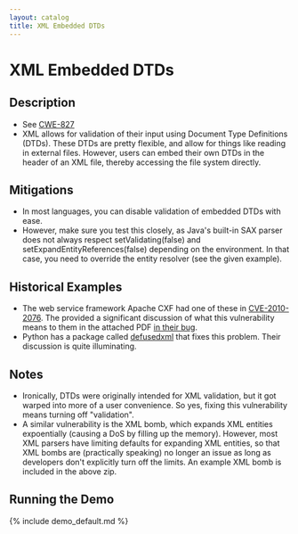 ```yaml
---
layout: catalog
title: XML Embedded DTDs
---
```


XML Embedded DTDs
=================

Description
-----------

* See [CWE-827](http://cwe.mitre.org/data/definitions/827.html)
* XML allows for validation of their input using Document Type Definitions (DTDs). These DTDs are pretty flexible, and allow for things like reading in external files. However, users can embed their own DTDs in the header of an XML file, thereby accessing the file system directly.

Mitigations
-----------
* In most languages, you can disable validation of embedded DTDs with ease.
* However, make sure you test this closely, as Java's built-in SAX parser does not always respect setValidating(false) and setExpandEntityReferences(false) depending on the environment. In that case, you need to override the entity resolver (see the given example).

Historical Examples
-------------------
* The web service framework Apache CXF had one of these in [CVE-2010-2076](https://issues.apache.org/jira/browse/GERONIMO-5383). The provided a significant discussion of what this vulnerability means to them in the attached PDF [in their bug](https://issues.apache.org/jira/browse/GERONIMO-5383).
* Python has a package called [defusedxml](https://pypi.python.org/pypi/defusedxml) that fixes this problem. Their discussion is quite illuminating.
 
Notes
-----
* Ironically, DTDs were originally intended for XML validation, but it got warped into more of a user convenience. So yes, fixing this vulnerability means turning off "validation".
* A similar vulnerability is the XML bomb, which expands XML entities expoentially (causing a DoS by filling up the memory). However, most XML parsers have limiting defaults for expanding XML entities, so that XML bombs are (practically speaking) no longer an issue as long as developers don't explicitly turn off the limits. An example XML bomb is included in the above zip.


Running the Demo
----------------
{% include demo_default.md %}

